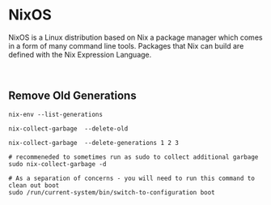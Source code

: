 # NixOS
NixOS is a Linux distribution based on Nix a package manager which comes
in a form of many command line tools. Packages that Nix can build are
defined with the Nix Expression Language.

</br>

## Remove Old Generations
```
nix-env --list-generations

nix-collect-garbage  --delete-old

nix-collect-garbage  --delete-generations 1 2 3

# recommeneded to sometimes run as sudo to collect additional garbage
sudo nix-collect-garbage -d

# As a separation of concerns - you will need to run this command to clean out boot
sudo /run/current-system/bin/switch-to-configuration boot
```
